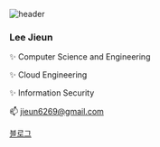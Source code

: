![header](https://capsule-render.vercel.app/api?type=Waving&color=gradient&customColorList=0,1,2,3,3&height=150)

###  Lee Jieun

✨ Computer Science and Engineering

✨ Cloud Engineering

✨ Information Security

📫  jieun6269@gmail.com

[블로그](https://blog.naver.com/wldms6269/223119564168)


